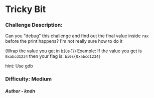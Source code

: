 # Tricky Bit


### Challenge Description:
Can you "debug" this challenge and find out the final value inside `rax` before the print happens? I'm not really sure how to do it

(Wrap the value you get in `bi0s{}`)
Example: If the value you get is `0xabcd1234` then your flag is: `bi0s{0xabcd1234}`

hint: Use gdb

### Difficulty: Medium

##### Author - kndn

